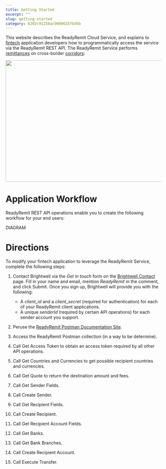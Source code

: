 ```yaml
---
title: Getting Started
excerpt: ""
slug: getting-started
category: 6202c91258ac9600635fb56b
---
```


This website describes the ReadyRemit Cloud Service, and explains to [fintech](https://en.wikipedia.org/wiki/Financial_technology) application developers how to programmatically access the service via the ReadyRemit REST API. The ReadyRemit Service performs [remittances](https://en.wikipedia.org/wiki/Remittance) on cross-border [corridors](https://remittanceprices.worldbank.org/en/countrycorridors):

<p><img src="https://raw.githubusercontent.com/hagenhaus/readyremit-images/master/readyremit-map.png" width=700 height=393 loading="lazy"></p>

# Application Workflow

ReadyRemit REST API operations enable you to create the following workflow for your end users:

DIAGRAM

# Directions

To modify your fintech application to leverage the ReadyRemit Service, complete the following steps:

1. Contact Brightwell via the *Get in touch* form on the <a href="https://brightwell.com/contact-us/" target="_blank">Brightwell Contact</a> page. Fill in your name and email, mention *ReadyRemit* in the comment, and click Submit. Once you sign up, Brightwell will provide you with the following:

    * A *client_id* and a *client_secret* (required for authentication) for each of your ReadyRemit client applications. 
    * A unique *senderId* (required by certain API operations) for each sender account you support.

1. Peruse the <a href="https://documenter.getpostman.com/view/8773841/UVksNEt7" target="_blank">ReadyRemit Postman Documentation Site</a>.

1. Access the ReadyRemit Postman collection (in a way to be determine).

1. Call Get Access Token to obtain an access token required by all other API operations.

1. Call Get Countries and Currencies to get possible recipient countries and currencies.

1. Call Get Quote to return the destination amount and fees.

1. Call Get Sender Fields.

1. Call Create Sender.

1. Call Get Recipient Fields.

1. Call Create Recipient.

1. Call Get Recipient Account Fields.

1. Call Get Banks.

1. Call Get Bank Branches.

1. Call Create Recipient Account.

1. Call Execute Transfer.
